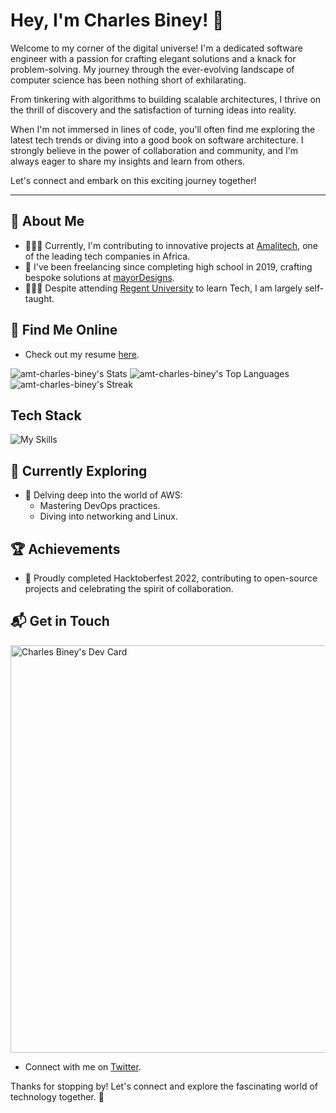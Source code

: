 # Hey, I'm Charles Biney! 👋

Welcome to my corner of the digital universe! I'm a dedicated software engineer with a passion for crafting elegant solutions and a knack for problem-solving. My journey through the ever-evolving landscape of computer science has been nothing short of exhilarating.

From tinkering with algorithms to building scalable architectures, I thrive on the thrill of discovery and the satisfaction of turning ideas into reality.

When I'm not immersed in lines of code, you'll often find me exploring the latest tech trends or diving into a good book on software architecture. I strongly believe in the power of collaboration and community, and I'm always eager to share my insights and learn from others.

Let's connect and embark on this exciting journey together!

---

## 🚀 About Me

- 👨🏾‍💻 Currently, I'm contributing to innovative projects at [Amalitech](https://amalitech.org/), one of the leading tech companies in Africa.
- 🏡 I've been freelancing since completing high school in 2019, crafting bespoke solutions at [mayorDesigns](https://mayordesigns.com/).
- 👨🏾‍🏫 Despite attending [Regent University](https://regent.edu.gh/) to learn Tech, I am largely self-taught.

## 📄 Find Me Online
- Check out my resume [here](https://resume.mayordesigns.com/).

![amt-charles-biney's Stats](https://github-readme-stats.vercel.app/api?username=amt-charles-biney&theme=react&show_icons=true&hide_border=false&count_private=true)
![amt-charles-biney's Top Languages](https://github-readme-stats.vercel.app/api/top-langs/?username=amt-charles-biney&theme=react&show_icons=true&hide_border=false&layout=compact)
![amt-charles-biney's Streak](https://github-readme-streak-stats.herokuapp.com/?user=amt-charles-biney&theme=react&hide_border=false)

## Tech Stack
![My Skills](https://skillicons.dev/icons?i=js,ts,html,CSS,py,tailwind,nodejs,angular,react,nextjs,nestjs,postgres,php,git,flutter,ai,ps,xd,)

## 🌱 Currently Exploring

- 🚀 Delving deep into the world of AWS:
  - Mastering DevOps practices.
  - Diving into networking and Linux.

## 🏆 Achievements

- 🌟 Proudly completed Hacktoberfest 2022, contributing to open-source projects and celebrating the spirit of collaboration.

## 📬 Get in Touch

<a href="https://app.daily.dev/mayor"><img src="https://api.daily.dev/devcards/v2/HlVtrnSaGeyShIWwSijN1.png?r=ukr&type=wide" width="652" alt="Charles Biney's Dev Card"/></a>

- Connect with me on [Twitter](https://twitter.com/mayorbiney).

Thanks for stopping by! Let's connect and explore the fascinating world of technology together. 🚀
